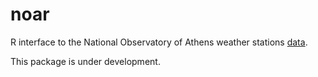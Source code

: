 <!-- README.md is generated from README.Rmd. Please edit that file -->
noar
====

R interface to the National Observatory of Athens weather stations
[data](www.meteo.gr).

This package is under development.

